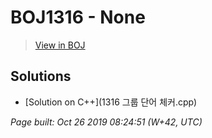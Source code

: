 # BOJ1316 - None

> [View in BOJ](https://www.acmicpc.net/problem/1316)

## Solutions
- [Solution on C++](1316 그룹 단어 체커.cpp)


_Page built: Oct 26 2019 08:24:51 (W+42, UTC)_
